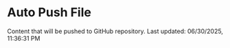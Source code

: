 # Auto Push File

Content that will be pushed to GitHub repository.
Last updated: 06/30/2025, 11:36:31 PM
